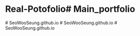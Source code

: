 # Real-Potofolio#   M a i n _ p o r t f o l i o  
 #   S e o W o o S e u n g . g i t h u b . i o  
 #   S e o W o o S e u n g . g i t h u b . i o  
 #   S e o W o o S e u n g . g i t h u b . i o  
 